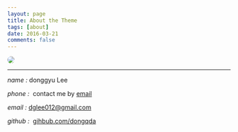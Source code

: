 ```yaml
---
layout: page
title: About the Theme
tags: [about]
date: 2016-03-21
comments: false
---
```


<img src="http://dy.gnch.or.kr/img/no-image.jpg" style="border-radius:150px;">

<hr>

<i class="fas fa-envelope-square">name : </i>donggyu Lee

<i class="fas fa-phone">phone : </i> contact me by [email](dglee012@gmail.com)

<i class="fas fa-envelope-square">email :</i> [dglee012@gmail.com](dglee012@gmail.com)

<i class="fab fa-github">github : </i> [gihbub.com/dongqda](https://github.com/dongqda)






